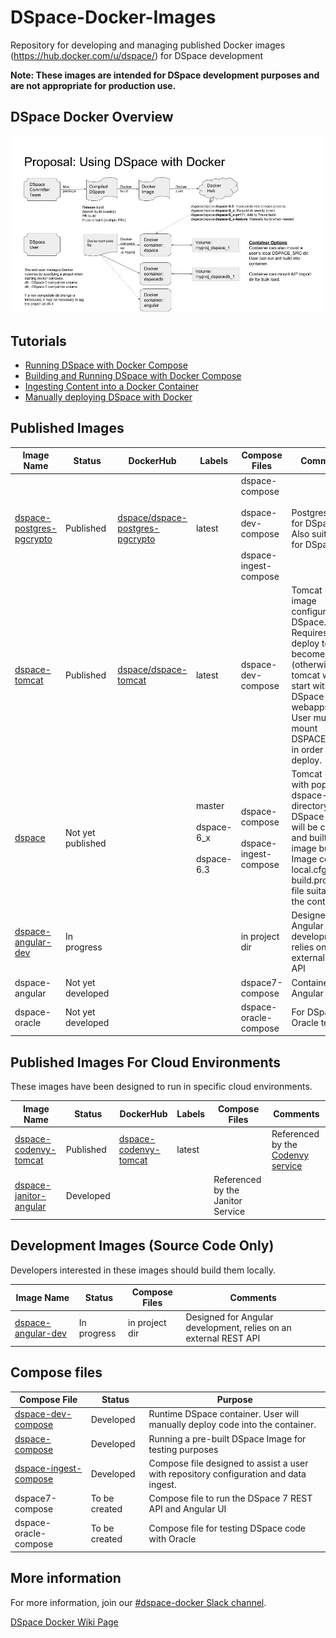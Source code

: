 # DSpace-Docker-Images
Repository for developing and managing published Docker images (https://hub.docker.com/u/dspace/) for DSpace development

__Note: These images are intended for DSpace development purposes and are not appropriate for production use.__

## DSpace Docker Overview
![Diagram](documentation/DSpaceDocker.jpg)

## Tutorials

- [Running DSpace with Docker Compose](docker-compose-files/dspace-compose/README.md)
- [Building and Running DSpace with Docker Compose](docker-compose-files/dspace-dev-compose/README.md)
- [Ingesting Content into a Docker Container](docker-compose-files/dspace-ingest-compose/README.md)
- [Manually deploying DSpace with Docker](documentation/tutorial.md)

## Published Images

| Image Name | Status | DockerHub | Labels | Compose Files | Comments |
| ---------- | ------ | --------- | ------ | ------------- | -------- |
| [dspace-postgres-pgcrypto](dockerfiles/dspace-postgres-pgcrypto) | Published |  [dspace/dspace-postgres-pgcrypto](https://hub.docker.com/r/dspace/dspace-postgres-pgcrypto/) | latest | dspace-compose <br/><br/>dspace-dev-compose<br/><br/>dspace-ingest-compose | Postgres image for DSpace 6+.  Also suitable for DSpace 5.|
| [dspace-tomcat](dockerfiles/dspace-tomcat) | Published | [dspace/dspace-tomcat](https://hub.docker.com/r/dspace/dspace-tomcat/) | latest | dspace-dev-compose | Tomcat + Ant image configured for DSpace. <br/>Requires an ant deploy to become usable (otherwise tomcat will start with no DSpace webapps). <br/> User must mount DSPACE_SRC in order to deploy. |
| [dspace](dockerfiles/dspace) | Not yet published || master<br/><br/>dspace-6_x<br/><br/>dspace-6.3 |dspace-compose <br/><br/>dspace-ingest-compose | Tomcat + Ant with populated dspace-install directory. <br/>DSpace code will be cloned and built during image build. <br/>Image contains local.cfg and build.properties file suitable for the container. |
| [dspace-angular-dev](dockerfiles/dspace-angular-dev) | In progress ||| in project dir | Designed for Angular development, relies on an external REST API |
| dspace-angular | Not yet developed || | dspace7-compose | Containerized Angular UI |
| dspace-oracle | Not yet developed ||| dspace-oracle-compose | For DSpace / Oracle testing |

## Published Images For Cloud Environments
These images have been designed to run in specific cloud environments.

| Image Name | Status | DockerHub | Labels | Compose Files | Comments |
| ---------- | ------ | --------- | ------ | ------------- | -------- |
| [dspace-codenvy-tomcat](dockerfiles/dspace-codenvy-tomcat) |Published|[dspace-codenvy-tomcat](https://hub.docker.com/r/dspace/dspace-codenvy-tomcat/) |latest||Referenced by the [Codenvy service](https://codenvy.io)|
| [dspace-janitor-angular](dockerfiles/dspace-janitor-angular)|Developed|||Referenced by the Janitor Service|

## Development Images (Source Code Only)
Developers interested in these images should build them locally.

| Image Name | Status | Compose Files | Comments |
| ---------- | ------ | ------------- | -------- |
| [dspace-angular-dev](dockerfiles/dspace-angular-dev) | In progress | in project dir | Designed for Angular development, relies on an external REST API |


## Compose files
| Compose File | Status | Purpose |
| ------------ | ------ | ------- |
| [dspace-dev-compose](docker-compose-files/dspace-dev-compose) |Developed|Runtime DSpace container.  User will manually deploy code into the container.|
| [dspace-compose](docker-compose-files/dspace-compose) | Developed | Running a pre-built DSpace Image for testing purposes|
| [dspace-ingest-compose](docker-compose-files/dspace-ingest-compose) |Developed|Compose file designed to assist a user with repository configuration and data ingest.|
| dspace7-compose|To be created|Compose file to run the DSpace 7 REST API and Angular UI|
| dspace-oracle-compose |To be created|Compose file for testing DSpace code with Oracle|

## More information
For more information, join our [#dspace-docker Slack channel](https://dspace-org.slack.com/messages/C9YD42PV3).

[DSpace Docker Wiki Page](https://wiki.duraspace.org/display/DSPACE/DSpace+and+Docker)
